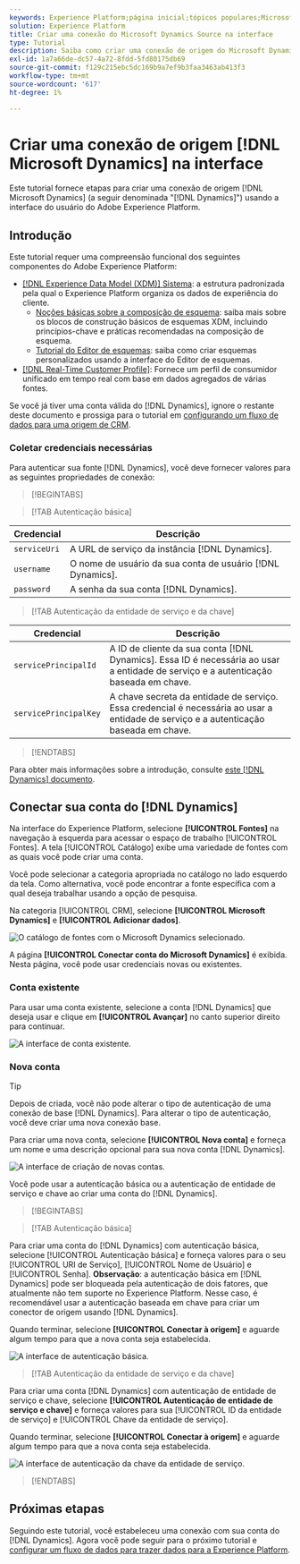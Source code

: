 ```yaml
---
keywords: Experience Platform;página inicial;tópicos populares;Microsoft Dynamics;microsoft dynamics;Dynamics;dynamics
solution: Experience Platform
title: Criar uma conexão do Microsoft Dynamics Source na interface
type: Tutorial
description: Saiba como criar uma conexão de origem do Microsoft Dynamics usando a interface do usuário do Adobe Experience Platform.
exl-id: 1a7a66de-dc57-4a72-8fdd-5fd80175db69
source-git-commit: f129c215ebc5dc169b9a7ef9b3faa3463ab413f3
workflow-type: tm+mt
source-wordcount: '617'
ht-degree: 1%

---
```


# Criar uma conexão de origem [!DNL Microsoft Dynamics] na interface

Este tutorial fornece etapas para criar uma conexão de origem [!DNL Microsoft Dynamics] (a seguir denominada &quot;[!DNL Dynamics]&quot;) usando a interface do usuário do Adobe Experience Platform.

## Introdução

Este tutorial requer uma compreensão funcional dos seguintes componentes do Adobe Experience Platform:

* [[!DNL Experience Data Model (XDM)] Sistema](../../../../../xdm/home.md): a estrutura padronizada pela qual o Experience Platform organiza os dados de experiência do cliente.
   * [Noções básicas sobre a composição de esquema](../../../../../xdm/schema/composition.md): saiba mais sobre os blocos de construção básicos de esquemas XDM, incluindo princípios-chave e práticas recomendadas na composição de esquema.
   * [Tutorial do Editor de esquemas](../../../../../xdm/tutorials/create-schema-ui.md): saiba como criar esquemas personalizados usando a interface do Editor de esquemas.
* [[!DNL Real-Time Customer Profile]](../../../../../profile/home.md): Fornece um perfil de consumidor unificado em tempo real com base em dados agregados de várias fontes.

Se você já tiver uma conta válida do [!DNL Dynamics], ignore o restante deste documento e prossiga para o tutorial em [configurando um fluxo de dados para uma origem de CRM](../../dataflow/crm.md).

### Coletar credenciais necessárias

Para autenticar sua fonte [!DNL Dynamics], você deve fornecer valores para as seguintes propriedades de conexão:

>[!BEGINTABS]

>[!TAB Autenticação básica]

| Credencial | Descrição |
| --- | --- |
| `serviceUri` | A URL de serviço da instância [!DNL Dynamics]. |
| `username` | O nome de usuário da sua conta de usuário [!DNL Dynamics]. |
| `password` | A senha da sua conta [!DNL Dynamics]. |

>[!TAB Autenticação da entidade de serviço e da chave]

| Credencial | Descrição |
| --- | --- |
| `servicePrincipalId` | A ID de cliente da sua conta [!DNL Dynamics]. Essa ID é necessária ao usar a entidade de serviço e a autenticação baseada em chave. |
| `servicePrincipalKey` | A chave secreta da entidade de serviço. Essa credencial é necessária ao usar a entidade de serviço e a autenticação baseada em chave. |

>[!ENDTABS]

Para obter mais informações sobre a introdução, consulte [este [!DNL Dynamics] documento](https://docs.microsoft.com/en-us/powerapps/developer/common-data-service/authenticate-oauth).

## Conectar sua conta do [!DNL Dynamics]

Na interface do Experience Platform, selecione **[!UICONTROL Fontes]** na navegação à esquerda para acessar o espaço de trabalho [!UICONTROL Fontes]. A tela [!UICONTROL Catálogo] exibe uma variedade de fontes com as quais você pode criar uma conta.

Você pode selecionar a categoria apropriada no catálogo no lado esquerdo da tela. Como alternativa, você pode encontrar a fonte específica com a qual deseja trabalhar usando a opção de pesquisa.

Na categoria [!UICONTROL CRM], selecione **[!UICONTROL Microsoft Dynamics]** e **[!UICONTROL Adicionar dados]**.

![O catálogo de fontes com o Microsoft Dynamics selecionado.](../../../../images/tutorials/create/ms-dynamics/catalog.png)

A página **[!UICONTROL Conectar conta do Microsoft Dynamics]** é exibida. Nesta página, você pode usar credenciais novas ou existentes.

### Conta existente

Para usar uma conta existente, selecione a conta [!DNL Dynamics] que deseja usar e clique em **[!UICONTROL Avançar]** no canto superior direito para continuar.

![A interface de conta existente.](../../../../images/tutorials/create/ms-dynamics/existing.png)

### Nova conta

>[!TIP]
>
>Depois de criada, você não pode alterar o tipo de autenticação de uma conexão de base [!DNL Dynamics]. Para alterar o tipo de autenticação, você deve criar uma nova conexão base.

Para criar uma nova conta, selecione **[!UICONTROL Nova conta]** e forneça um nome e uma descrição opcional para sua nova conta [!DNL Dynamics].

![A interface de criação de novas contas.](../../../../images/tutorials/create/ms-dynamics/new.png)

Você pode usar a autenticação básica ou a autenticação de entidade de serviço e chave ao criar uma conta do [!DNL Dynamics].

>[!BEGINTABS]

>[!TAB Autenticação básica]

Para criar uma conta do [!DNL Dynamics] com autenticação básica, selecione [!UICONTROL Autenticação básica] e forneça valores para o seu [!UICONTROL URI de Serviço], [!UICONTROL Nome de Usuário] e [!UICONTROL Senha]. **Observação**: a autenticação básica em [!DNL Dynamics] pode ser bloqueada pela autenticação de dois fatores, que atualmente não tem suporte no Experience Platform. Nesse caso, é recomendável usar a autenticação baseada em chave para criar um conector de origem usando [!DNL Dynamics].

Quando terminar, selecione **[!UICONTROL Conectar à origem]** e aguarde algum tempo para que a nova conta seja estabelecida.

![A interface de autenticação básica.](../../../../images/tutorials/create/ms-dynamics/basic-authentication.png)

>[!TAB Autenticação da entidade de serviço e da chave]

Para criar uma conta [!DNL Dynamics] com autenticação de entidade de serviço e chave, selecione **[!UICONTROL Autenticação de entidade de serviço e chave]** e forneça valores para sua [!UICONTROL ID da entidade de serviço] e [!UICONTROL Chave da entidade de serviço].

Quando terminar, selecione **[!UICONTROL Conectar à origem]** e aguarde algum tempo para que a nova conta seja estabelecida.

![A interface de autenticação da chave da entidade de serviço.](../../../../images/tutorials/create/ms-dynamics/service-principal.png)

>[!ENDTABS]

## Próximas etapas

Seguindo este tutorial, você estabeleceu uma conexão com sua conta do [!DNL Dynamics]. Agora você pode seguir para o próximo tutorial e [configurar um fluxo de dados para trazer dados para a Experience Platform](../../dataflow/crm.md).
